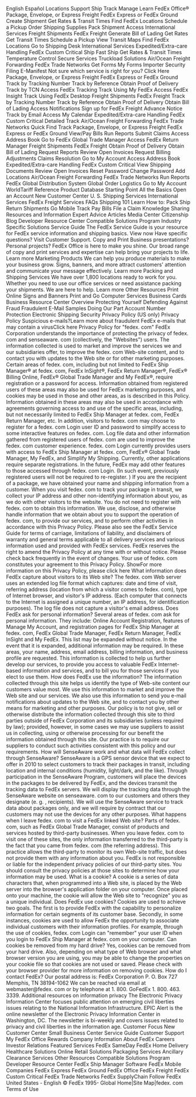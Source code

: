 English Español Locations Support Ship Track Manage Learn FedEx Office® Package, Envelope, or Express Freight FedEx Express or FedEx Ground Create Shipment Get Rates & Transit Times Find FedEx Locations Schedule a Pickup Order Shipping Supplies Pack Shipment Access International Services Freight Shipments FedEx Freight Generate Bill of Lading Get Rates Get Transit Times Schedule a Pickup View Transit Maps Find FedEx Locations Go to Shipping Desk International Services Expedited/Extra-care Handling FedEx Custom Critical Ship Fast Ship Get Rates & Transit Times Temperature Control Secure Services Truckload Solutions Air/Ocean Freight Forwarding FedEx Trade Networks Get Forms My Forms Importer Security Filing E-Manifest Not sure which service is right for you? Click Here Package, Envelope, or Express Freight FedEx Express or FedEx Ground Track by Tracking Number Track by Reference Obtain Proof of Delivery Track by TCN Access FedEx Tracking Track Using My FedEx Access FedEx Insight Track Using FedEx Desktop Freight Shipments FedEx Freight Track by Tracking Number Track by Reference Obtain Proof of Delivery Obtain Bill of Lading Access Notifications Sign up for FedEx Freight Advance Notice Track by Email Access My Calendar Expedited/Extra-care Handling FedEx Custom Critical Detailed Track Air/Ocean Freight Forwarding FedEx Trade Networks Quick Find Track Package, Envelope, or Express Freight FedEx Express or FedEx Ground View/Pay Bills Run Reports Submit Claims Access Address Book Go to FedEx Global Trade Manager Access FedEx Return Manager Freight Shipments FedEx Freight Obtain Proof of Delivery Obtain Bill of Lading Request Reports Review Open Invoices Request Billing Adjustments Claims Resolution Go to My Account Access Address Book Expedited/Extra-care Handling FedEx Custom Critical View Shipping Documents Review Open Invoices Reset Password Change Password Add Locations Air/Ocean Freight Forwarding FedEx Trade Networks Run Reports FedEx Global Distribution System Global Order Logistics Go to My Account WorldTariff Reference Product Database Starting Point All the Basics Open an Account New Customer Center U. S. Shipping Services International Services FedEx Freight Services FAQs Shipping 101 Learn How to: Pack Ship Return Shipments Go Mobile Track Pay Bills File a Claim Knowledge Sharing Resources and Information Expert Advice Articles Media Center Citizenship Blog Developer Resource Center Compatible Solutions Program Industry Specific Solutions Service Guide The FedEx Service Guide is your resource for FedEx service information and shipping basics. View now Have specific questions? Visit Customer Support. Copy and Print Business presentations? Personal projects? FedEx Office is here to make you shine. Our broad range of copy and print services and expertise can help bring your projects to life. Learn more Marketing Products We can help you produce materials to make your business grow. Signs, banners, and more attract customers' attention and communicate your message effectively. Learn more Packing and Shipping Services We have over 1,800 locations ready to work for you. Whether you need to use our office services or need assistance packing your shipments. We are here to help. Learn more Other Resources Print Online Signs and Banners Print and Go Computer Services Business Cards Business Resource Center Overview Protecting Yourself Defending Against Fraud Fraudulent E-Mail Samples Doing Our Part Account Number Protection Electronic Shipping Security Privacy Policy (US only) Privacy Policy Suspicious e-mails?Learn more about fraudulent FedEx e-mails that may contain a virusClick here Privacy Policy for "fedex. com" FedEx Corporation understands the importance of protecting the privacy of fedex. com and senseaware. com (collectively, the "Websites") users. The information collected is used to market and improve the services we and our subsidiaries offer, to improve the fedex. com Web-site content, and to contact you with updates to the Web site or for other marketing purposes. Certain areas of fedex. com, including but not limited to FedEx Ship Manager® at fedex. com, FedEx InSight®, FedEx Return Manager®, FedEx® Billing Online, FedEx® Global Trade Manager and My FedEx®, require registration or a password for access. Information obtained from registered users of these areas may also be used for FedEx marketing purposes, and cookies may be used in those and other areas, as is described in this Policy. Information obtained in these areas may also be used in accordance with agreements governing access to and use of the specific areas, including, but not necessarily limited to FedEx Ship Manager at fedex. com, FedEx Return Manager, etc. In addition, visitors to fedex. com may choose to register for a fedex. com Login user ID and password to simplify access to some interactive features on fedex. com. Log file data and other information gathered from registered users of fedex. com are used to improve the fedex. com customer experience. fedex. com Login currently provides users with access to FedEx Ship Manager at fedex. com, FedEx® Global Trade Manager, My FedEx, and Simplify My Shipping. Currently, other applications require separate registrations. In the future, FedEx may add other features to those accessed through fedex. com Login. (In such event, previously registered users will not be required to re-register. ) If you are the recipient of a package, we have obtained your name and shipping information from a customer. When you visit fedex. com to track your package in transit, we collect your IP address and other non-identifying information about you, as we do with other visitors to the website. You do not need to register with fedex. com to obtain this information. We use, disclose, and otherwise handle information that we obtain about you to support the operation of fedex. com, to provide our services, and to perform other activities in accordance with this Privacy Policy. Please also see the FedEx Service Guide for terms of carriage, limitations of liability, and disclaimers of warranty and general terms applicable to all delivery services and various information used and provided with FedEx services. FedEx reserves the right to amend the Privacy Policy at any time with or without notice. Please check back frequently in the event of changes. Your use of fedex. com constitutes your agreement to this Privacy Policy. ShowFor more information on this Privacy Policy, please click here What information does FedEx capture about visitors to its Web site? The fedex. com Web server uses an extended log file format which captures: date and time of visit, referring address (location from which a visitor comes to fedex. com), type of Internet browser, and visitor's IP address. (Each computer that connects to the Internet is assigned a unique number, an IP address, for identification purposes). The log file does not capture a visitor's email address. Does FedEx ask for personal information? Several areas of fedex. com ask for personal information. They include: Online Account Registration, features of Manage My Account, and registration pages for FedEx Ship Manager at fedex. com, FedEx Global Trade Manager, FedEx Return Manager, FedEx InSight and My FedEx. This list may be expanded without notice. In the event that it is expanded, additional information may be required. In these areas, your name, address, email address, billing information, and business profile are requested. This information is collected to help us further develop our services, to provide you access to valuable FedEx Internet-based information and services, and to bill you for those services if you elect to use them. How does FedEx use the information? The information collected through this site helps us identify the type of Web-site content our customers value most. We use this information to market and improve the Web site and our services. We also use this information to send you e-mail notifications about updates to the Web site, and to contact you by other means for marketing and other purposes. Our policy is to not give, sell or otherwise distribute the information collected through this site to third parties outside of FedEx Corporation and its subsidiaries (unless required by law); provided, however, in some cases we may use suppliers to assist us in collecting, using or otherwise processing for our benefit the information obtained through this site. Our practice is to require our suppliers to conduct such activities consistent with this policy and our requirements. How will SenseAware work and what data will FedEx collect through SenseAware? SenseAware is a GPS sensor device that we expect to offer in 2010 to select customers to track their packages in transit, including location and internal conditions (humidity, light/dark, and the like). Through participation in the SenseAware Program, customers will place the devices in the packages to be delivered by FedEx, and the devices transmit the tracking data to FedEx servers. We will display the tracking data through the SenseAware website on senseaware. com to our customers and others they designate (e. g. , recipients). We will use the SenseAware service to track data about packages only, and we will require by contract that our customers may not use the devices for any other purposes. What happens when I leave fedex. com to visit a FedEx linked Web site? Parts of fedex. com, such as FedEx Global Trade Manager, consist of products and services hosted by third-party businesses. When you leave fedex. com to visit one of these sites, the only information transferred to the third-party is the fact that you came from fedex. com (the referring address). This practice allows the third-party to monitor its own Web-site traffic, but does not provide them with any information about you. FedEx is not responsible or liable for the independent privacy policies of our third-party sites. You should consult the privacy policies at those sites to determine how your information may be used. What is a cookie? A cookie is a series of data characters that, when programmed into a Web site, is placed by the Web server into the browser's application folder on your computer. Once placed onto your machine, the cookie will allow the Web site to "recognize" you as a unique individual. Does FedEx use cookies? Cookies are used to achieve two goals. The first is to provide FedEx with the capability to personalize information for certain segments of its customer base. Secondly, in some instances, cookies are used to allow FedEx the opportunity to associate individual customers with their information profiles. For example, through the use of cookies, fedex. com Login can "remember" your user ID when you login to FedEx Ship Manager at fedex. com on your computer. Can cookies be removed from my hard drive? Yes, cookies can be removed from your hard drive. Also, depending on what type of Web browser and what browser version you are using, you may be able to change the properties on your cookie file so that cookies are not used or saved. Please check with your browser provider for more information on removing cookies. How do I contact FedEx? Our postal address is: FedEx Corporation P. O. Box 727 Memphis, TN 38194-1062 We can be reached via email at webmaster@fedex. com or by telephone at 1. 800. GoFedEx 1. 800. 463. 3339. Additional resources on information privacy The Electronic Privacy Information Center focuses public attention on emerging civil liberties issues relating to the National Information Infrastructure. EPIC Alert is the online newsletter of the Electronic Privacy Information Center in Washington, DC. The newsletter is bi-weekly and covers issues related to privacy and civil liberties in the information age. Customer Focus New Customer Center Small Business Center Service Guide Customer Support My FedEx Office Rewards Company Information About FedEx Careers Investor Relations Featured Services FedEx SameDay FedEx Home Delivery Healthcare Solutions Online Retail Solutions Packaging Services Ancillary Clearance Services Other Resources Compatible Solutions Program Developer Resource Center FedEx Ship Manager Software FedEx Mobile Companies FedEx Express FedEx Ground FedEx Office FedEx Freight FedEx Custom Critical FedEx Trade Networks FedEx SupplyChain Follow FedEx United States - English © FedEx 1995- Global Home|Site Map|fedex. com Terms of Use